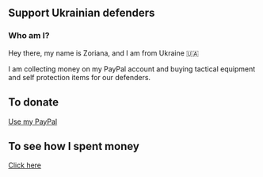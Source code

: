 ## Support Ukrainian defenders

### Who am I?

Hey there, my name is Zoriana, and I am from Ukraine 🇺🇦

I am collecting money on my PayPal account and buying tactical equipment and self protection items for our defenders.
## To donate
[Use my PayPal](https://www.paypal.me/ZorianaPro)

## To see how I spent money
[Click here](https://docs.google.com/spreadsheets/d/1HY1ZoZbDWt5_kRvXmVVJcJeA_4z7-ax3nfPxOGv-NQQ/edit?usp=sharing)
